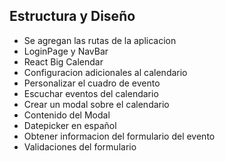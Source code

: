 ## Estructura y Diseño
- Se agregan las rutas de la aplicacion
- LoginPage y NavBar
- React Big Calendar
- Configuracion adicionales al calendario
- Personalizar el cuadro de evento
- Escuchar eventos del calendario
- Crear un modal sobre el calendario
- Contenido del Modal
- Datepicker en español
- Obtener informacion del formulario del evento
- Validaciones del formulario

